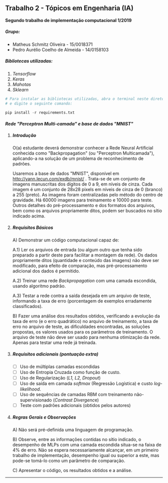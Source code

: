 ## Trabalho 2 - Tópicos em Engenharia (IA)
**Segundo trabalho de implementação computacional 1/2019** 

##### Grupo:

- Matheus Schmitz Oliveira - 15/0018371
- Pedro Aurélio Coelho de Almeida - 14/0158103

##### Bibliotecas utilizadas:

1. *Tensorflow*
2. *Keras*
3. *Mahotas*
4. *Sklearn*

```python
# Para instalar as bibliotecas utilizadas, abra o terminal neste diretório
# e digite o seguinte comando:

pip install -r requirements.txt
```



#### ***Rede "Perceptron Multi-camada" e base de dados "MNIST"***

1. ##### Introdução

   O(a) estudante deverá demonstrar conhecer a Rede Neural Artificial conhecida como
   "Backpropagation" (ou "Perceptron Multicamada"), aplicando-a na solução de um problema de reconhecimento de padrões.
   
   Usaremos a base de dados "MNIST", disponível em http://yann.lecun.com/exdb/mnist/ . Trata-se de um conjunto de imagens manuscritas  dos dígitos de 0 a 9, em níveis de cinza. Cada imagem é um conjunto de 28x28 pixels em níveis de cinza de 0 (branco) a 255 (preto). As    imagens foram centralizadas pelo método do centro de gravidade. Há 60000 imagens para treinamento e 10000 para teste. Outros detalhes do  pré-processamento e dos formatos dos arquivos, bem como os arquivos propriamente ditos, podem ser buscados no sítio indicado acima.
   
2. ##### Requisitos Básicos

   A) Demonstrar um código computacional capaz de:
   
   A.1) Ler os arquivos de entrada (ou algum outro que tenha sido preparado a partir deste para facilitar a montagem da rede). Os dados propriamente ditos (quantidade e conteúdo das imagens) não deve ser modificado, para efeito de comparação, mas pré-processamento adicional dos dados é permitido.

   A.2) Treinar uma rede *Backpropagation* com uma camada escondida, usando algoritmo padrão.

   A.3) Testar a rede contra a saída desejada em um arquivo de teste, informando a taxa de erro (porcentagem de exemplos erradamente classificados).

   B) Fazer uma análise dos resultados obtidos, verificando a evolução da taxa de erro (e o erro quadrático) no arquivo de treinamento, a taxa de erro no arquivo de teste, as dificuldades encontradas, as soluções propostas, os valores usados para os parâmetros de treinamento. O arquivo de teste não deve ser usado para nenhuma otimização da rede. Apenas para testar uma rede já treinada.

3. ##### **Requisitos adicionais (pontuação extra)**

   - [ ] Uso de múltiplas camadas escondidas
   - [ ] Uso de Entropia Cruzada como função de custo.
   - [ ] Uso de Regularização (*L1, L2, Dropout*)
   - [ ] Uso de saída em camada *softmax* (Regressão Logística) e custo *log-likelihood*.
   - [ ] Uso de sequências de camadas RBM com treinamento não-supervisionado (*Contrast*
     *Divergenc*e)
   - [ ]  Teste com padrões adicionais (obtidos pelos autores)

4. ##### Regras Gerais e Observações

   A) Não será pré-definida uma linguagem de programação. 

   B)  Observe, entre as informações contidas no sítio indicado, o desempenho de MLPs com uma camada escondida situa-se na faixa de 4% de erro. Não se espera necessariamente alcançar, em um primeiro trabalho de implementação, desempenho igual ou superior a este, mas pode-se tomá-lo como um parâmetro de comparação.

   C) Apresentar o código, os resultados obtidos e a análise.

------
